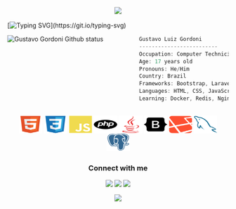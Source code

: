 <p align="center">
  <img src="https://capsule-render.vercel.app/api?type=waving&color=gradient&height=90"/>
</p>

[![Typing SVG](https://readme-typing-svg.demolab.com?font=Helvetica+Neue&size=35&color=DEE2E6&center=true&Center=true&width=1000&lines=Hello%2C+World!%F0%9F%91%8B;My+name+is+Gustavo+Gordoni;I'm+17+years+old;I'm+a+computer+technician+student+at+IFSP;Well%2C+welcome!;'-')](https://git.io/typing-svg)

<img align="left" src="https://github-readme-stats.vercel.app/api/top-langs/?username=gustavogordoni&show_icons=true&hide_border=true&theme=radical&bg_color=0d1117" alt="Gustavo Gordoni Github status" width="300" /> 

```csharp
Gustavo Luiz Gordoni
-------------------------
Occupation: Computer Technician Student
Age: 17 years old
Pronouns: He/Him
Country: Brazil
Frameworks: Bootstrap, Laravel
Languages: HTML, CSS, JavaScript, PHP, Java
Learning: Docker, Redis, Nginx
```

<div style="display: inline_block" align="center"><br>
    <img align="center" alt="Gordoni-HTML" height="40" width="53" src="https://raw.githubusercontent.com/devicons/devicon/master/icons/html5/html5-original.svg">
    <img align="center" alt="Gordoni-CSS" height="40" width="53" src="https://raw.githubusercontent.com/devicons/devicon/master/icons/css3/css3-original.svg">
    <img align="center" alt="Gordoni-Js" height="40" width="53" src="https://raw.githubusercontent.com/devicons/devicon/master/icons/javascript/javascript-plain.svg">
    <img align="center" alt="Gordoni-PHP" height="40" width="53" src="https://raw.githubusercontent.com/devicons/devicon/master/icons/php/php-plain.svg">
    <img align="center" alt="Gordoni-Java" height="40" width="53" src="https://raw.githubusercontent.com/devicons/devicon/master/icons/java/java-plain.svg">
    <img align="center" alt="Gordoni-Bootstrap" height="40" width="53" src="https://raw.githubusercontent.com/devicons/devicon/master/icons/bootstrap/bootstrap-plain.svg">
    <img align="center" alt="Gordoni-Laravel" height="40" width="53" src="https://raw.githubusercontent.com/devicons/devicon/master/icons/laravel/laravel-plain.svg">
    <img align="center" alt="Gordoni-MySQL" height="40" width="53" src="https://raw.githubusercontent.com/devicons/devicon/master/icons/mysql/mysql-plain.svg">  
    <img align="center" alt="Gordoni-Potsgress" height="40" width="53" src="https://raw.githubusercontent.com/devicons/devicon/master/icons/postgresql/postgresql-plain.svg">

</div>

##
  
<h3 align="center">Connect with me</h3>
<div align="center">
  <p>  
    <a href="https://www.instagram.com/gustavo_gordoni/"><img src="https://img.shields.io/badge/-Instagram-%23E4405F?style=for-the-badge&logo=instagram&logoColor=white" target="_blank"></a>
    <a href="https://www.linkedin.com/in/gustavo-gordoni"><img src="https://img.shields.io/badge/-LinkedIn-%230077B5?style=for-the-badge&logo=linkedin&logoColor=white" target="_blank"></a>
    <a href="mailto:gustavogordoni1@gmail.com"><img src="https://img.shields.io/badge/-Gmail-%23333?style=for-the-badge&logo=gmail&logoColor=white" target="_blank"></a>
  </p>
</div>

<p align="center">
  <img src="https://capsule-render.vercel.app/api?type=waving&color=gradient&height=90&section=footer"/>
</p>
